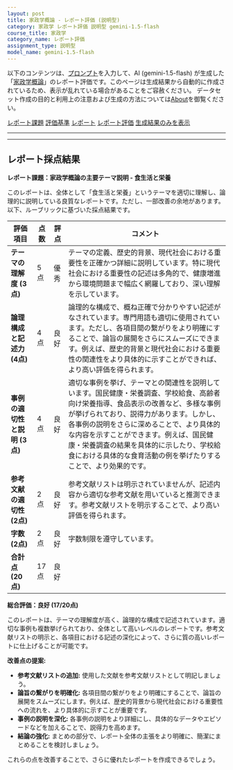```yaml
---
layout: post
title: 家政学概論 - レポート評価 (説明型)
category: 家政学 レポート評価 説明型 gemini-1.5-flash
course_title: 家政学
category_name: レポート評価
assignment_type: 説明型
model_name: gemini-1.5-flash
---
```


以下のコンテンツは、[プロンプト](http://127.0.0.1:8000/generated/家政学/gemini-1.5-flash/prompt_レポート評価-説明型.md)を入力して、AI (gemini-1.5-flash) が生成した「[家政学概論](/contents/家政学/)」のレポート評価です。このページは生成結果から自動的に作成されているため、表示が乱れている場合があることをご容赦ください。
データセット作成の目的と利用上の注意および生成の方法については[About](/About)を御覧ください。

[レポート課題](../レポート課題-説明型)
[評価基準](../評価基準-説明型)
[レポート](../レポート-説明型)
[レポート評価](../レポート評価-説明型)
[生成結果のみを表示](http://127.0.0.1:8000/generated/家政学/gemini-1.5-flash/レポート評価-説明型.md)
  

***
***
  
## レポート採点結果

**レポート課題：家政学概論の主要テーマ説明 - 食生活と栄養**

このレポートは、全体として「食生活と栄養」というテーマを適切に理解し、論理的に説明している良質なレポートです。ただし、一部改善の余地があります。以下、ルーブリックに基づいた採点結果です。


| 評価項目 | 点数 | 評点 | コメント |
|---|---|---|---|
| **テーマの理解度 (3点)** | 5点 | 優秀 | テーマの定義、歴史的背景、現代社会における重要性を正確かつ詳細に説明しています。特に現代社会における重要性の記述は多角的で、健康増進から環境問題まで幅広く網羅しており、深い理解を示しています。 |
| **論理構成と記述力 (4点)** | 4点 | 良好 | 論理的な構成で、概ね正確で分かりやすい記述がなされています。専門用語も適切に使用されています。ただし、各項目間の繋がりをより明確にすることで、論旨の展開をさらにスムーズにできます。例えば、歴史的背景と現代社会における重要性の関連性をより具体的に示すことができれば、より高い評価を得られます。 |
| **事例の適切性と説明 (3点)** | 4点 | 良好 | 適切な事例を挙げ、テーマとの関連性を説明しています。国民健康・栄養調査、学校給食、高齢者向け栄養指導、食品表示の改善など、多様な事例が挙げられており、説得力があります。しかし、各事例の説明をさらに深めることで、より具体的な内容を示すことができます。例えば、国民健康・栄養調査の結果を具体的に示したり、学校給食における具体的な食育活動の例を挙げたりすることで、より効果的です。 |
| **参考文献の適切性 (2点)** | 2点 | 良好 | 参考文献リストは明示されていませんが、記述内容から適切な参考文献を用いていると推測できます。参考文献リストを明示することで、より高い評価を得られます。 |
| **字数 (2点)** | 2点 | 良好 | 字数制限を遵守しています。 |
| **合計点 (20点)** | 17点 | 良好 |  |


**総合評価：良好 (17/20点)**

このレポートは、テーマの理解度が高く、論理的な構成で記述されています。適切な事例も複数挙げられており、全体として高いレベルのレポートです。参考文献リストの明示と、各項目における記述の深化によって、さらに質の高いレポートに仕上げることが可能です。


**改善点の提案:**

* **参考文献リストの追加:** 使用した文献を参考文献リストとして明記しましょう。
* **論旨の繋がりを明確化:** 各項目間の繋がりをより明確にすることで、論旨の展開をスムーズにします。例えば、歴史的背景から現代社会における重要性への流れを、より具体的に示すことが重要です。
* **事例の説明を深化:** 各事例の説明をより詳細にし、具体的なデータやエピソードなどを加えることで、説得力を高めます。
* **結論の強化:** まとめの部分で、レポート全体の主張をより明確に、簡潔にまとめることを検討しましょう。


これらの点を改善することで、さらに優れたレポートを作成できるでしょう。
